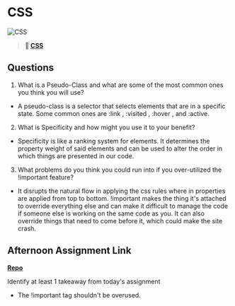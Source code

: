 # CSS

![CSS](https://bcw.blob.core.windows.net/public/cssUnit/1411879719053976)

> **📖 [CSS](https://codeworksacademy.com/fs-student-guide/resources/wk1/03-CSS)**

## Questions

1. What is a Pseudo-Class and what are some of the most common ones you think you will use?
- A pseudo-class is a selector that selects elements that are in a specific state. Some common ones are :link , :visited , :hover , and :active.

2. What is Specificity and how might you use it to your benefit?
- Specificity is like a ranking system for elements. It determines the property weight of said elements and can be used to alter the order in which things are presented in our code. 

3. What problems do you think you could run into if you over-utilized the !important feature?
- It disrupts the natural flow in applying the css rules where in properties are applied from top to bottom. !important makes the thing it's attached to override everything else and can make it difficult to manage the code if someone else is working on the same code as you. It can also override things that need to come before it, which could make the site crash.

## Afternoon Assignment Link

**[Repo](https://github.com/Lumine3449/<ASSIGNMENT_REPO>)**

Identify at least 1 takeaway from today's assignment
- The !important tag shouldn't be overused.